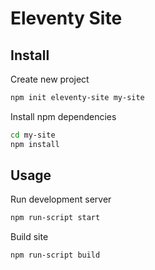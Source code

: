 # Eleventy Site

## Install
Create new project
```sh
npm init eleventy-site my-site
```
Install npm dependencies
```sh
cd my-site
npm install
```

## Usage
Run development server
```sh
npm run-script start
```
Build site
```sh
npm run-script build
```
